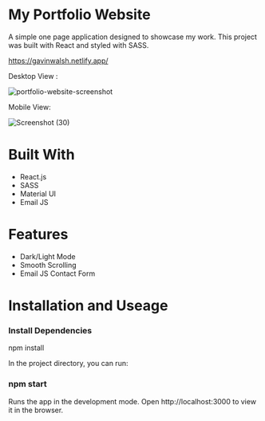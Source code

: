 <h1>My Portfolio Website</h1>

A simple one page application designed to showcase my work. This project was built with React and styled with SASS.

https://gavinwalsh.netlify.app/

Desktop View : 

![portfolio-website-screenshot](https://user-images.githubusercontent.com/101522330/201771143-7d7de2c5-13cf-4446-a26b-ec318b5ae41f.png)

Mobile View: 

![Screenshot (30)](https://user-images.githubusercontent.com/101522330/201775959-a3eee7b0-273d-4c97-8690-9c57813a046f.png)

<h1>Built With</h1>

- React.js
- SASS
- Material UI
- Email JS

<h1>Features</h1>

- Dark/Light Mode
- Smooth Scrolling
- Email JS Contact Form

<h1>Installation and Useage</h1>

<h3>Install Dependencies</h3>

npm install

In the project directory, you can run:

<h3>npm start</h3>

Runs the app in the development mode.
Open http://localhost:3000 to view it in the browser.
